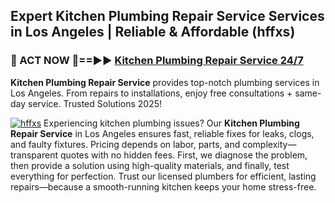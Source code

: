 ## Expert Kitchen Plumbing Repair Service Services in Los Angeles | Reliable & Affordable (hffxs)  

<h3>🚿 ACT NOW 🌟==►► <a href="https://tinyurl.com/2ne6vx2x" rel="nofollow">Kitchen Plumbing Repair Service 24/7</a></h3>

**Kitchen Plumbing Repair Service** provides top-notch plumbing services in Los Angeles. From repairs to installations, enjoy free consultations + same-day service. Trusted Solutions 2025!

[![hffxs](https://i.imgur.com/4PFF4AK.jpeg)](https://tinyurl.com/2ne6vx2x)
Experiencing kitchen plumbing issues? Our **Kitchen Plumbing Repair Service** in Los Angeles ensures fast, reliable fixes for leaks, clogs, and faulty fixtures. Pricing depends on labor, parts, and complexity—transparent quotes with no hidden fees. First, we diagnose the problem, then provide a solution using high-quality materials, and finally, test everything for perfection. Trust our licensed plumbers for efficient, lasting repairs—because a smooth-running kitchen keeps your home stress-free.
